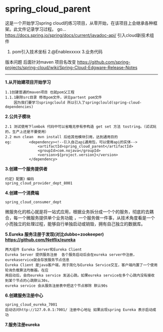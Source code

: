 # spring_cloud_parent
这是一个开始学习spring cloud的练习项目，从零开始，在该项目上会继承各种框架。此文件记录学习过程。
go...
https://docs.spring.io/spring/docs/current/javadoc-api/
引入cloud新技术组件
1. pom引入技术坐标
2.@Enablexxxxx
3.业务代码

版本问题 后面针对maven 项目名改变
https://github.com/spring-projects/spring-cloud/wiki/Spring-Cloud-Edgware-Release-Notes


----------------------
**1.从开始建项目开始学习**
    
    1.1创建普通的maven项目 也就pom父工程
    1.1.1删除src目录 修改pom文件，详见partent pom文件
        因为我们要学习springclould 所以引入了springclould(spring-cloud-dependencies)
**2.公共子模块**
    
    2.1 测试使用下lombok 代码中可以省略无参有参构造 get set 方法 tostring。（试试玩的，生产上还是不要使用）
    2.2 mvn clean  mvn install 后给其他模块引用，达到通用目的
    eg:        <dependency><!--引入自己api通用包，可以使用api的实体-->
                   <artifactId>spring_cloud_parent</artifactId>
                   <groupId>com.nojava</groupId>
                   <version>${project.version}</version>
               </dependency>
**3.创建一个服务提供者**
    
    约定》配置》编码    
    spring_cloud_provider_dept_8001
    
**4.创建一个消费端**
    
    spring_cloud_consumer_dept


微服务化的核心就是将一站式应用，根据业务拆分成一个个的服务，彻底的去耦合，每一个微服务提供单个业务功能
，一个服务做一件事，从技术角度看是一个小而独立的处理过程，能够自行单独启动或销毁，拥有自己独立的数据库。

**5.Eureka 服务注册于发现(对比dubbo+zookeeper) https://github.com/Netflix/eureka**    

    两大组件 Eureka Server和Eureka Client
    Eureka Server 提供服务注册  各个服务启动后会在eureka server中注册，eurekaservice就会存放服务节点信息
    Eureka Client 是java客户端，用于简化与Eureka Service交互，客户端内置了一个使用轮询负载算法均衡器。在应
    用启动后，会向eureka service 发送心跳。如果eureka service在多个心跳内没有接收到某个节点的心跳默认30s，
    eureka service 会从服务注册表中把这个节点移除 默认90s
    
**6.创建服务注册中心**

    spring_cloud_eureka_7001
    启动访问http://127.0.0.1:7001/ 注册中心地址 如果出现spring Eureka 表示启动成功
    
**7.服务注册eureka**
    